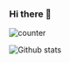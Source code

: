 ### Hi there 👋

![counter](https://eoera7h9r3ujgoy.m.pipedream.net)

![Github stats](https://github-readme-stats.vercel.app/api?username=ruo2019)
